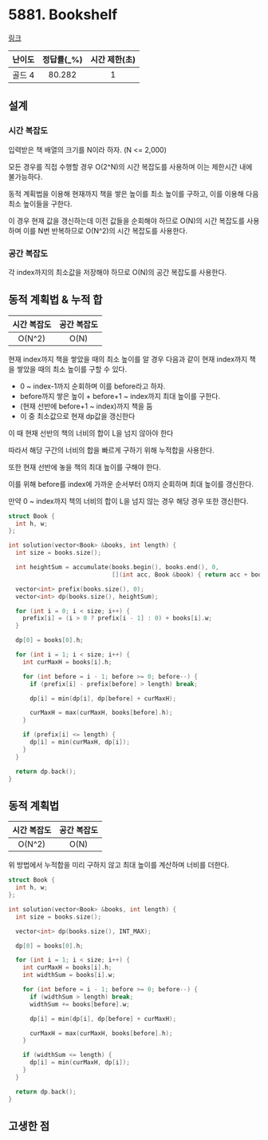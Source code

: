 # 5881. Bookshelf

[링크](https://www.acmicpc.net/problem/5881)

| 난이도 | 정답률(\_%) | 시간 제한(초) |
| :----: | :---------: | :-----------: |
| 골드 4 |   80.282    |       1       |

## 설계

### 시간 복잡도

입력받은 책 배열의 크기를 N이라 하자. (N <= 2,000)

모든 경우를 직접 수행할 경우 O(2^N)의 시간 복잡도를 사용하며 이는 제한시간 내에 불가능하다.

동적 계획법을 이용해 현재까지 책을 쌓은 높이를 최소 높이를 구하고, 이를 이용해 다음 최소 높이들을 구한다.

이 경우 현재 값을 갱신하는데 이전 값들을 순회해야 하므로 O(N)의 시간 복잡도를 사용하며 이를 N번 반복하므로 O(N^2)의 시간 복잡도를 사용한다.

### 공간 복잡도

각 index까지의 최소값을 저장해야 하므로 O(N)의 공간 복잡도를 사용한다.

## 동적 계획법 & 누적 합

| 시간 복잡도 | 공간 복잡도 |
| :---------: | :---------: |
|   O(N^2)    |    O(N)     |

현재 index까지 책을 쌓았을 때의 최소 높이를 알 경우 다음과 같이 현재 index까지 책을 쌓았을 때의 최소 높이를 구할 수 있다.

- 0 ~ index-1까지 순회하며 이를 before라고 하자.
- before까지 쌓은 높이 + before+1 ~ index까지 최대 높이를 구한다.
- (현재 선반에 before+1 ~ index)까지 책을 둠
- 이 중 최소값으로 현재 dp값을 갱신한다

이 때 현재 선반의 책의 너비의 합이 L을 넘지 않아야 한다

따라서 해당 구간의 너비의 합을 빠르게 구하기 위해 누적합을 사용한다.

또한 현재 선반에 놓을 책의 최대 높이를 구해야 한다.

이를 위해 before를 index에 가까운 순서부터 0까지 순회하며 최대 높이를 갱신한다.

만약 0 ~ index까지 책의 너비의 합이 L을 넘지 않는 경우 해당 경우 또한 갱신한다.

```cpp
struct Book {
  int h, w;
};

int solution(vector<Book> &books, int length) {
  int size = books.size();

  int heightSum = accumulate(books.begin(), books.end(), 0,
                             [](int acc, Book &book) { return acc + book.h; });

  vector<int> prefix(books.size(), 0);
  vector<int> dp(books.size(), heightSum);

  for (int i = 0; i < size; i++) {
    prefix[i] = (i > 0 ? prefix[i - 1] : 0) + books[i].w;
  }

  dp[0] = books[0].h;

  for (int i = 1; i < size; i++) {
    int curMaxH = books[i].h;

    for (int before = i - 1; before >= 0; before--) {
      if (prefix[i] - prefix[before] > length) break;

      dp[i] = min(dp[i], dp[before] + curMaxH);

      curMaxH = max(curMaxH, books[before].h);
    }

    if (prefix[i] <= length) {
      dp[i] = min(curMaxH, dp[i]);
    }
  }

  return dp.back();
}
```

## 동적 계획법

| 시간 복잡도 | 공간 복잡도 |
| :---------: | :---------: |
|   O(N^2)    |    O(N)     |

위 방법에서 누적합을 미리 구하지 않고 최대 높이를 계산하며 너비를 더한다.

```cpp
struct Book {
  int h, w;
};

int solution(vector<Book> &books, int length) {
  int size = books.size();

  vector<int> dp(books.size(), INT_MAX);

  dp[0] = books[0].h;

  for (int i = 1; i < size; i++) {
    int curMaxH = books[i].h;
    int widthSum = books[i].w;

    for (int before = i - 1; before >= 0; before--) {
      if (widthSum > length) break;
      widthSum += books[before].w;

      dp[i] = min(dp[i], dp[before] + curMaxH);

      curMaxH = max(curMaxH, books[before].h);
    }

    if (widthSum <= length) {
      dp[i] = min(curMaxH, dp[i]);
    }
  }

  return dp.back();
}
```

## 고생한 점
